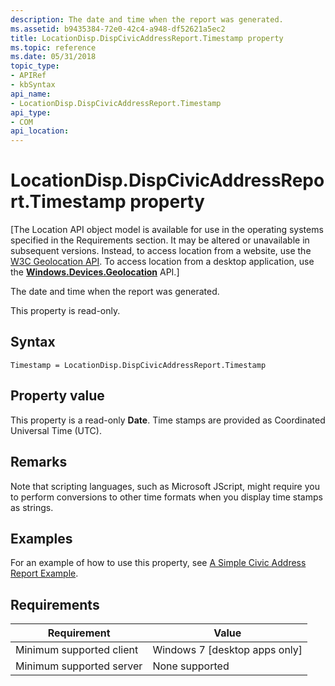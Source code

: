 ```yaml
---
description: The date and time when the report was generated.
ms.assetid: b9435384-72e0-42c4-a948-df52621a5ec2
title: LocationDisp.DispCivicAddressReport.Timestamp property
ms.topic: reference
ms.date: 05/31/2018
topic_type: 
- APIRef
- kbSyntax
api_name: 
- LocationDisp.DispCivicAddressReport.Timestamp
api_type: 
- COM
api_location: 
---
```


# LocationDisp.DispCivicAddressReport.Timestamp property

\[The Location API object model is available for use in the operating systems specified in the Requirements section. It may be altered or unavailable in subsequent versions. Instead, to access location from a website, use the [W3C Geolocation API](/previous-versions/windows/internet-explorer/ie-developer/samples/gg589513(v=vs.85)). To access location from a desktop application, use the [**Windows.Devices.Geolocation**](/uwp/api/Windows.Devices.Geolocation) API.\]

The date and time when the report was generated.

This property is read-only.

## Syntax


```JScript
Timestamp = LocationDisp.DispCivicAddressReport.Timestamp
```



## Property value

This property is a read-only **Date**. Time stamps are provided as Coordinated Universal Time (UTC).

## Remarks

Note that scripting languages, such as Microsoft JScript, might require you to perform conversions to other time formats when you display time stamps as strings.

## Examples

For an example of how to use this property, see [A Simple Civic Address Report Example](/uwp/api/Windows.Devices.Geolocation).

## Requirements



| Requirement | Value |
|-------------------------------------|--------------------------------------------|
| Minimum supported client<br/> | Windows 7 \[desktop apps only\]<br/> |
| Minimum supported server<br/> | None supported<br/>                  |



 

